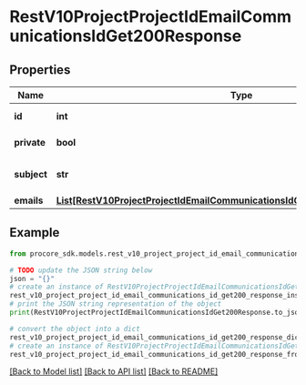 # RestV10ProjectProjectIdEmailCommunicationsIdGet200Response


## Properties

Name | Type | Description | Notes
------------ | ------------- | ------------- | -------------
**id** | **int** | Communication ID | [optional] 
**private** | **bool** | Private Indicator | [optional] 
**subject** | **str** | Subject of the email communication | [optional] 
**emails** | [**List[RestV10ProjectProjectIdEmailCommunicationsIdGet200ResponseEmailsInner]**](RestV10ProjectProjectIdEmailCommunicationsIdGet200ResponseEmailsInner.md) | Emails | [optional] 

## Example

```python
from procore_sdk.models.rest_v10_project_project_id_email_communications_id_get200_response import RestV10ProjectProjectIdEmailCommunicationsIdGet200Response

# TODO update the JSON string below
json = "{}"
# create an instance of RestV10ProjectProjectIdEmailCommunicationsIdGet200Response from a JSON string
rest_v10_project_project_id_email_communications_id_get200_response_instance = RestV10ProjectProjectIdEmailCommunicationsIdGet200Response.from_json(json)
# print the JSON string representation of the object
print(RestV10ProjectProjectIdEmailCommunicationsIdGet200Response.to_json())

# convert the object into a dict
rest_v10_project_project_id_email_communications_id_get200_response_dict = rest_v10_project_project_id_email_communications_id_get200_response_instance.to_dict()
# create an instance of RestV10ProjectProjectIdEmailCommunicationsIdGet200Response from a dict
rest_v10_project_project_id_email_communications_id_get200_response_from_dict = RestV10ProjectProjectIdEmailCommunicationsIdGet200Response.from_dict(rest_v10_project_project_id_email_communications_id_get200_response_dict)
```
[[Back to Model list]](../README.md#documentation-for-models) [[Back to API list]](../README.md#documentation-for-api-endpoints) [[Back to README]](../README.md)


